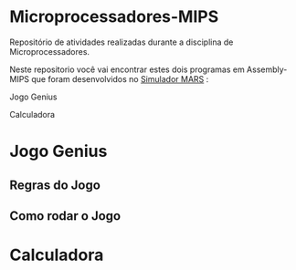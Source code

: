 # Microprocessadores-MIPS

Repositório de atividades realizadas durante a disciplina de Microprocessadores. 

Neste repositorio você vai encontrar estes dois programas em Assembly-MIPS que foram desenvolvidos no [Simulador MARS](http://courses.missouristate.edu/kenvollmar/mars/) :

Jogo Genius

Calculadora


# Jogo Genius

## Regras do Jogo

## Como rodar o Jogo

# Calculadora


